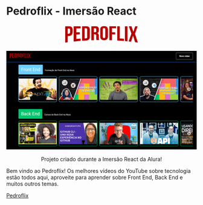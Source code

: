 # Pedroflix - Imersão React

<p align='center'><img width='200' src="./src/assets/img/Logo.png"/></p>

![](https://raw.githubusercontent.com/PedroMarcondes/pedroflix/master/src/assets/img/print-projeto.png)

<p align="center">
  Projeto criado durante a Imersão React da Alura! </br>

  Bem vindo ao Pedroflix! Os melhores vídeos do YouTube sobre tecnologia estão todos aqui, aproveite para aprender sobre Front End, Back End e muitos outros temas.
</p>

[Pedroflix](https://pedroflix.pedromarcondes.vercel.app/)
